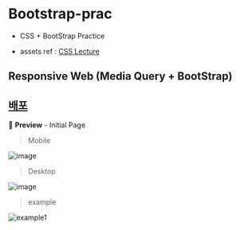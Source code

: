 # Bootstrap-prac

- CSS + BootStrap Practice

- assets ref : [CSS Lecture](https://edu.goorm.io/lecture/20583/%EA%B9%80%EB%B2%84%EA%B7%B8%EC%9D%98-html-css%EB%8A%94-%EC%9E%AC%EB%B0%8C%EB%8B%A4)

## Responsive Web (Media Query + BootStrap)


## [배포](https://thisisyjin.github.io/Bootstrap-prac/)


🔻 **Preview** - Initial Page   
  


> Mobile

![image](https://user-images.githubusercontent.com/89119982/156475813-a3e4649e-95b4-4cbe-9d66-77050b891e70.png)



> Desktop

![image](https://user-images.githubusercontent.com/89119982/156475875-acbc7a7b-578c-40af-b285-4feba78cfe43.png)





> example

![example1](https://user-images.githubusercontent.com/89119982/156475610-f36d47d0-c7b0-4e96-a837-673a8bdd33d8.gif)

